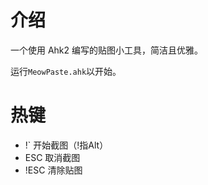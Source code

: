# 介绍

 一个使用 Ahk2 编写的贴图小工具，简洁且优雅。

 运行`MeowPaste.ahk`以开始。

# 热键

- !\`   开始截图（!指Alt）
- ESC  取消截图
- !ESC 清除贴图
